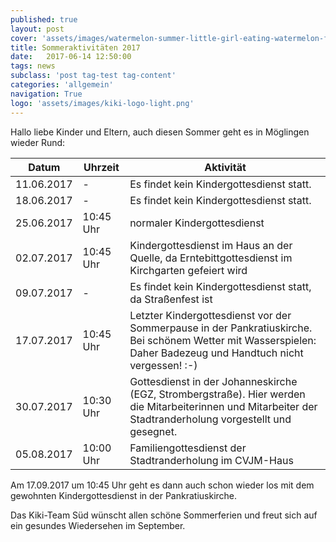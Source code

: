 ```yaml
---
published: true
layout: post
cover: 'assets/images/watermelon-summer-little-girl-eating-watermelon-food.jpg'
title: Sommeraktivitäten 2017
date:   2017-06-14 12:50:00
tags: news
subclass: 'post tag-test tag-content'
categories: 'allgemein'
navigation: True
logo: 'assets/images/kiki-logo-light.png'
---
```


Hallo liebe Kinder und Eltern,
auch diesen Sommer geht es in Möglingen wieder Rund:

| Datum | Uhrzeit | Aktivität |
| --- | --- | --- |
| 11.06.2017 | - | Es findet kein Kindergottesdienst statt. |
| 18.06.2017 | - | Es findet kein Kindergottesdienst statt. |
| 25.06.2017 | 10:45 Uhr | normaler Kindergottesdienst |
| 02.07.2017 | 10:45 Uhr | Kindergottesdienst im Haus an der Quelle, da Erntebittgottesdienst im Kirchgarten gefeiert wird |
| 09.07.2017 | - | Es findet kein Kindergottesdienst statt, da Straßenfest ist |
| 17.07.2017 | 10:45 Uhr | Letzter Kindergottesdienst vor der Sommerpause in der Pankratiuskirche. Bei schönem Wetter mit Wasserspielen: Daher Badezeug und Handtuch nicht vergessen! :-) |
| 30.07.2017 | 10:30 Uhr | Gottesdienst in der Johanneskirche (EGZ, Strombergstraße). Hier werden die Mitarbeiterinnen und Mitarbeiter der Stadtranderholung vorgestellt und gesegnet. |
| 05.08.2017 | 10:00 Uhr | Familiengottesdienst der Stadtranderholung im CVJM-Haus |

Am 17.09.2017 um 10:45 Uhr geht es dann auch schon wieder los mit dem gewohnten Kindergottesdienst in der Pankratiuskirche.


Das Kiki-Team Süd wünscht allen schöne Sommerferien und freut sich auf ein gesundes Wiedersehen im September.
